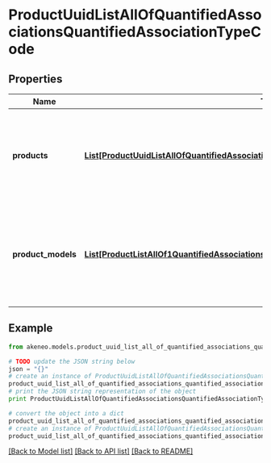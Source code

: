 # ProductUuidListAllOfQuantifiedAssociationsQuantifiedAssociationTypeCode


## Properties
Name | Type | Description | Notes
------------ | ------------- | ------------- | -------------
**products** | [**List[ProductUuidListAllOfQuantifiedAssociationsQuantifiedAssociationTypeCodeProducts]**](ProductUuidListAllOfQuantifiedAssociationsQuantifiedAssociationTypeCodeProducts.md) | Array of objects containing product uuids and quantities with which the product is in relation | [optional] 
**product_models** | [**List[ProductListAllOf1QuantifiedAssociationsQuantifiedAssociationTypeCodeProductModels]**](ProductListAllOf1QuantifiedAssociationsQuantifiedAssociationTypeCodeProductModels.md) | Array of objects containing product model codes and quantities with which the product is in relation | [optional] 

## Example

```python
from akeneo.models.product_uuid_list_all_of_quantified_associations_quantified_association_type_code import ProductUuidListAllOfQuantifiedAssociationsQuantifiedAssociationTypeCode

# TODO update the JSON string below
json = "{}"
# create an instance of ProductUuidListAllOfQuantifiedAssociationsQuantifiedAssociationTypeCode from a JSON string
product_uuid_list_all_of_quantified_associations_quantified_association_type_code_instance = ProductUuidListAllOfQuantifiedAssociationsQuantifiedAssociationTypeCode.from_json(json)
# print the JSON string representation of the object
print ProductUuidListAllOfQuantifiedAssociationsQuantifiedAssociationTypeCode.to_json()

# convert the object into a dict
product_uuid_list_all_of_quantified_associations_quantified_association_type_code_dict = product_uuid_list_all_of_quantified_associations_quantified_association_type_code_instance.to_dict()
# create an instance of ProductUuidListAllOfQuantifiedAssociationsQuantifiedAssociationTypeCode from a dict
product_uuid_list_all_of_quantified_associations_quantified_association_type_code_form_dict = product_uuid_list_all_of_quantified_associations_quantified_association_type_code.from_dict(product_uuid_list_all_of_quantified_associations_quantified_association_type_code_dict)
```
[[Back to Model list]](../README.md#documentation-for-models) [[Back to API list]](../README.md#documentation-for-api-endpoints) [[Back to README]](../README.md)


